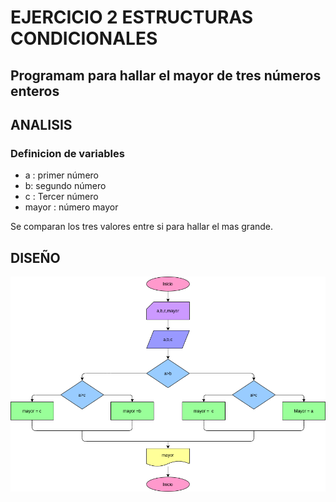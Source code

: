 # EJERCICIO 2 ESTRUCTURAS CONDICIONALES

## Programam para hallar el mayor de tres números enteros

## ANALISIS

### Definicion de variables

* a : primer número
* b: segundo número
* c : Tercer número
* mayor : número mayor

Se comparan los tres valores entre si para hallar el mas grande.


## DISEÑO

![Diagrama de flujo](diagrama.png "Diagrama de flujo")